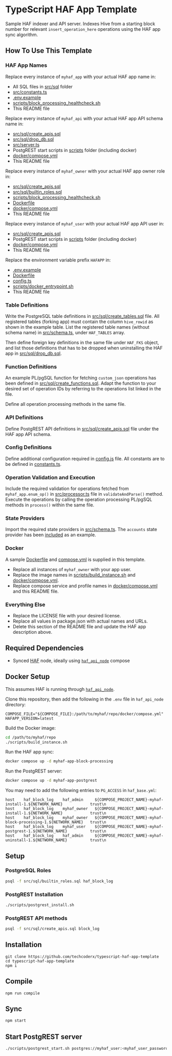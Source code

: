 # TypeScript HAF App Template

Sample HAF indexer and API server. Indexes Hive from a starting block number for relevant `insert_operation_here` operations using the HAF app sync algorithm.

## How To Use This Template

### HAF App Names

Replace every instance of `myhaf_app` with your actual HAF app name in:
* All SQL files in [src/sql](https://github.com/techcoderx/typescript-haf-app-template/tree/main/src/sql) folder
* [src/constants.ts](https://github.com/techcoderx/typescript-haf-app-template/blob/main/src/constants.ts)
* [.env.example](https://github.com/techcoderx/typescript-haf-app-template/blob/main/.env.example)
* [scripts/block_processing_healthcheck.sh](https://github.com/techcoderx/typescript-haf-app-template/blob/main/scripts/block_processing_healthcheck.sh)
* This README file

Replace every instance of `myhaf_api` with your actual HAF app API schema name in:
* [src/sql/create_apis.sql](https://github.com/techcoderx/typescript-haf-app-template/blob/main/src/sql/create_apis.sql)
* [src/sql/drop_db.sql](https://github.com/techcoderx/typescript-haf-app-template/blob/main/src/sql/drop_db.sql)
* [src/server.ts](https://github.com/techcoderx/typescript-haf-app-template/blob/main/src/server.ts)
* PostgREST start scripts in [scripts](https://github.com/techcoderx/typescript-haf-app-template/tree/main/scripts) folder (including docker)
* [docker/compose.yml](https://github.com/techcoderx/typescript-haf-app-template/blob/main/docker/compose.yml)
* This README file

Replace every instance of `myhaf_owner` with your actual HAF app owner role in:
* [src/sql/create_apis.sql](https://github.com/techcoderx/typescript-haf-app-template/blob/main/src/sql/create_apis.sql)
* [src/sql/builtin_roles.sql](https://github.com/techcoderx/typescript-haf-app-template/blob/main/src/sql/builtin_roles.sql)
* [scripts/block_processing_healthcheck.sh](https://github.com/techcoderx/typescript-haf-app-template/blob/main/scripts/block_processing_healthcheck.sh)
* [Dockerfile](https://github.com/techcoderx/typescript-haf-app-template/blob/main/Dockerfile)
* [docker/compose.yml](https://github.com/techcoderx/typescript-haf-app-template/blob/main/docker/compose.yml)
* This README file

Replace every instance of `myhaf_user` with your actual HAF app API user in:
* [src/sql/create_apis.sql](https://github.com/techcoderx/typescript-haf-app-template/blob/main/src/sql/create_apis.sql)
* PostgREST start scripts in [scripts](https://github.com/techcoderx/typescript-haf-app-template/tree/main/scripts) folder (including docker)
* [docker/compose.yml](https://github.com/techcoderx/typescript-haf-app-template/blob/main/docker/compose.yml)
* This README file

Replace the environment variable prefix `HAFAPP` in:
* [.env.example](https://github.com/techcoderx/typescript-haf-app-template/blob/main/.env.example)
* [Dockerfile](https://github.com/techcoderx/typescript-haf-app-template/blob/main/Dockerfile)
* [config.ts](https://github.com/techcoderx/typescript-haf-app-template/blob/main/src/config.ts)
* [scripts/docker_entrypoint.sh](https://github.com/techcoderx/typescript-haf-app-template/blob/main/scripts/docker_entrypoint.sh)
* This README file

### Table Definitions

Write the PostgreSQL table definitions in [src/sql/create_tables.sql](https://github.com/techcoderx/typescript-haf-app-template/blob/main/src/sql/create_tables.sql) file. All registered tables (forking app) must contain the column `hive_rowid` as shown in the example table. List the registered table names (without schema name) in [src/schema.ts](https://github.com/techcoderx/typescript-haf-app-template/blob/main/src/schema.ts), under `HAF_TABLES` array.

Then define foreign key definitions in the same file under `HAF_FKS` object, and list those definitions that has to be dropped when uninstalling the HAF app in [src/sql/drop_db.sql](https://github.com/techcoderx/typescript-haf-app-template/blob/main/src/sql/drop_db.sql).

### Function Definitions

An example PL/pgSQL function for fetching `custom_json` operations has been defined in [src/sql/create_functions.sql](https://github.com/techcoderx/typescript-haf-app-template/blob/main/src/sql/create_functions.sql). Adapt the function to your desired set of operation IDs by referring to the operations list linked in the file.

Define all operation processing methods in the same file.

### API Definitions

Define PostgREST API definitions in [src/sql/create_apis.sql](https://github.com/techcoderx/typescript-haf-app-template/blob/main/src/sql/create_apis.sql) file under the HAF app API schema.

### Config Definitions

Define additional configuration required in [config.js](https://github.com/techcoderx/typescript-haf-app-template/blob/main/src/config.ts) file. All constants are to be defined in [constants.ts](https://github.com/techcoderx/typescript-haf-app-template/blob/main/src/config.ts).

### Operation Validation and Execution

Include the required validation for operations fetched from `myhaf_app.enum_op()` in [src/processor.ts](https://github.com/techcoderx/typescript-haf-app-template/blob/main/src/processor.ts) file in `validateAndParse()` method. Execute the operations by calling the operation processing PL/pgSQL methods in `process()` within the same file.

### State Providers

Import the required state providers in [src/schema.ts](https://github.com/techcoderx/typescript-haf-app-template/blob/main/src/schema.ts). The `accounts` state provider has been [included](https://github.com/techcoderx/typescript-haf-app-template/blob/main/src/schema.ts#L38-L40) as an example.

### Docker

A sample [Dockerfile](https://github.com/techcoderx/typescript-haf-app-template/blob/main/Dockerfile) and [compose.yml](https://github.com/techcoderx/typescript-haf-app-template/blob/main/docker/compose.yml) is supplied in this template.

* Replace all instances of `myhaf_owner` with your app user.
* Replace the image names in [scripts/build_instance.sh](https://github.com/techcoderx/typescript-haf-app-template/blob/main/scripts/build_instance.sh) and [docker/compose.yml](https://github.com/techcoderx/typescript-haf-app-template/blob/main/docker/compose.yml).
* Replace compose service and profile names in [docker/compose.yml](https://github.com/techcoderx/typescript-haf-app-template/blob/main/docker/compose.yml) and this README file.

### Everything Else

* Replace the LICENSE file with your desired license.
* Replace all values in package.json with actual names and URLs.
* Delete this section of the README file and update the HAF app description above.

## Required Dependencies

* Synced [HAF](https://gitlab.syncad.com/hive/haf) node, ideally using [`haf_api_node`](https://gitlab.syncad.com/hive/haf_api_node) compose

## Docker Setup

This assumes HAF is running through [`haf_api_node`](https://gitlab.syncad.com/hive/haf_api_node).

Clone this repository, then add the following in the `.env` file in `haf_api_node` directory:

```env
COMPOSE_FILE="${COMPOSE_FILE}:/path/to/myhaf/repo/docker/compose.yml"
HAFAPP_VERSION=latest
```

Build the Docker image:

```sh
cd /path/to/myhaf/repo
./scripts/build_instance.sh
```

Run the HAF app sync:
```sh
docker compose up -d myhaf-app-block-processing
```

Run the PostgREST server:
```sh
docker compose up -d myhaf-app-postgrest
```

You may need to add the following entries to `PG_ACCESS` in `haf_base.yml`:
```
host    haf_block_log    haf_admin     ${COMPOSE_PROJECT_NAME}-myhaf-install-1.${NETWORK_NAME}            trust\n
host    haf_block_log    myhaf_owner   ${COMPOSE_PROJECT_NAME}-myhaf-install-1.${NETWORK_NAME}            trust\n
host    haf_block_log    myhaf_owner   ${COMPOSE_PROJECT_NAME}-myhaf-block-processing-1.${NETWORK_NAME}   trust\n
host    haf_block_log    myhaf_user    ${COMPOSE_PROJECT_NAME}-myhaf-postgrest-1.${NETWORK_NAME}          trust\n
host    haf_block_log    haf_admin     ${COMPOSE_PROJECT_NAME}-myhaf-uninstall-1.${NETWORK_NAME}          trust\n
```

## Setup

### PostgreSQL Roles
```bash
psql -f src/sql/builtin_roles.sql haf_block_log
```

### PostgREST Installation
```bash
./scripts/postgrest_install.sh
```

### PostgREST API methods
```bash
psql -f src/sql/create_apis.sql block_log
```

## Installation
```
git clone https://github.com/techcoderx/typescript-haf-app-template
cd typescript-haf-app-template
npm i
```

## Compile
```
npm run compile
```

## Sync
```bash
npm start
```

## Start PostgREST server
```bash
./scripts/postgrest_start.sh postgres://myhaf_user:<myhaf_user_password>@localhost:5432/block_log <server_port>
```
